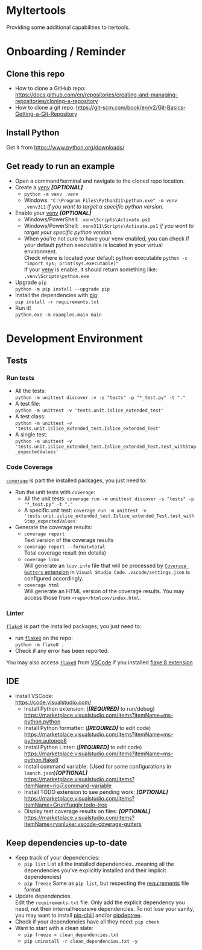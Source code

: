# MyItertools
Providing some additional capabilities to itertools.

# Onboarding / Reminder

## Clone this repo
- How to clone a GitHub repo: https://docs.github.com/en/repositories/creating-and-managing-repositories/cloning-a-repository
- How to clone a git repo: https://git-scm.com/book/en/v2/Git-Basics-Getting-a-Git-Repository

## Install Python
Get it from https://www.python.org/downloads/  

## Get ready to run an example
- Open a command/terminal and navigate to the cloned repo location.
- Create a [venv](https://docs.python.org/3/library/venv.html#creating-virtual-environments) ***[OPTIONAL]***
    - `python -m venv .venv`
    - Windows: `"C:\Program Files\Python311\python.exe" -m venv .venv311` *if you want to target a specific python version.*
- Enable your [venv](https://docs.python.org/3/library/venv.html#creating-virtual-environments) ***[OPTIONAL]***
    - Windows/PowerShell: `.venv\Scripts\Activate.ps1`
    - Windows/PowerShell: `.venv311\Scripts\Activate.ps1` *if you want to target your specific python version.*  
    - When you're not sure to have your venv enabled, you can check if your default python executable is located in your virtual environment.  
    Check where is located your default python executable `python -c "import sys; print(sys.executable)"`  
    If your [venv](https://docs.python.org/3/library/venv.html#creating-virtual-environments) is enable, it should return something like: `.venv\Scripts\python.exe`
- Upgrade `pip`  
`python -m pip install --upgrade pip`
- Install the dependencies with [pip](https://pip.pypa.io/en/stable/cli/pip_install/):  
`pip install -r requirements.txt`
- Run it!  
`python.exe -m examples.main main`

# Development Environment
## Tests
### Run tests
- All the tests:  
`python -m unittest discover -v -s "tests" -p "*_test.py" -t "."`
- A test file:  
`python -m unittest -v 'tests.unit.islice_extended_test'`
- A test class:  
`python -m unittest -v 'tests.unit.islice_extended_test.Islice_extended_Test'`
- A single test:  
`python -m unittest -v 'tests.unit.islice_extended_test.Islice_extended_Test.test_withStop_expectedValues'`

### Code Coverage
[`coverage`](https://pypi.org/project/coverage/) is part the installed packages, you just need to:
- Run the unit tests with `coverage`:
    - All the unit tests: `coverage run -m unittest discover -s "tests" -p "*_test.py" -t "."`
    - A specific unit test: `coverage run -m unittest -v 'tests.unit.islice_extended_test.Islice_extended_Test.test_withStop_expectedValues'`
- Generate the coverage results:  
    - `coverage report`  
    Text version of the coverage results
    - `coverage report --format=total`  
    Total coverage result (no details)
    - `coverage lcov`  
    Will generate an `lcov.info` file that will be processed by [`Coverage Gutters` extension](https://marketplace.visualstudio.com/items?itemName=ryanluker.vscode-coverage-gutters) in `Visual Studio Code`. `.vscode/settings.json` is configured accordingly.
    - `coverage html`  
    Will generate an HTML version of the coverage results. You may access those from `<repo>/htmlcov/index.html`.

### Linter
[`flake8`](https://pypi.org/project/flake8/) is part the installed packages, you just need to:
- run [`flake8`](https://pypi.org/project/flake8/) on the repo:  
`python -m flake8 .`
- Check if any error has been reported.

You may also access [`flake8`](https://pypi.org/project/flake8/) from [VSCode](https://code.visualstudio.com/) if you installed [flake 8 extension](https://marketplace.visualstudio.com/items?itemName=ms-python.flake8)

## IDE
- Install VSCode:  
https://code.visualstudio.com/
    - Install Python extension: (***[REQUIRED]*** to run/debug)  
    https://marketplace.visualstudio.com/items?itemName=ms-python.python
    - Install Python formatter: (***[REQUIRED]*** to edit code)  
    https://marketplace.visualstudio.com/items?itemName=ms-python.autopep8
    - Install Python Linter: (***[REQUIRED]*** to edit code)  
    https://marketplace.visualstudio.com/items?itemName=ms-python.flake8
    - Install command variable: (Used for some configurations in `launch.json`)***[OPTIONAL]***  
    https://marketplace.visualstudio.com/items?itemName=rioj7.command-variable
    - Install TODO extension to see pending work: ***[OPTIONAL]***  
    https://marketplace.visualstudio.com/items?itemName=Gruntfuggly.todo-tree
    - Display test coverage results on files: ***[OPTIONAL]***  
    https://marketplace.visualstudio.com/items?itemName=ryanluker.vscode-coverage-gutters

## Keep dependencies up-to-date
- Keep track of your dependencies:  
    - `pip list` List all the installed dependencies...meaning all the dependencies you've explicitly installed and their implicit dependencies)  
    - `pip freeze` Same as `pip list`, but respecting the [requirements](https://pip.pypa.io/en/stable/reference/requirements-file-format/) file format
- Update dependencies  
Edit the `requirements.txt` file. Only add the explicit dependency you need, not their internal/recursive dependencies. To not lose your sanity, you may want to install [pip-chill](https://pypi.org/project/pip-chill/) and/or [pipdeptree](https://pypi.org/project/pipdeptree/).
- Check if your dependencies have all they need: `pip check`
- Want to start with a clean slate:
    - `pip freeze > clean_dependencies.txt`
    - `pip uninstall -r clean_dependencies.txt -y`
